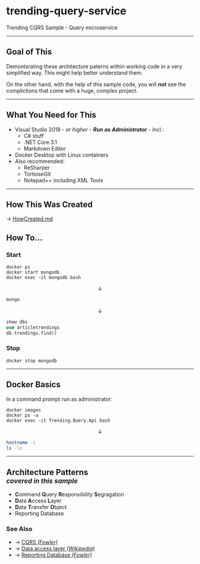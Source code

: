 # trending-query-service
Trending CQRS Sample - Query microservice

---
## Goal of This
Demontsrating these architecture paterns within working code in a very simplified way.
This might help better understand them.

On the other hand, with the help of this sample code, you will ***not*** see the complictions that come with a huge, complex project.

---
## What You Need for This
 + Visual Studio 2019 - *or higher* - ***Run as Administrator*** - incl.:
    + C# stuff
    + .NET Core 3.1
    + Markdown Editor
 + Docker Desktop with Linux containers
 + Also recommended:
    + ReSharper
    + TortoiseGit
    + Notepad++ including XML Tools

---
## How This Was Created
&rarr; [HowCreated.md](HowCreated.md)

## How To...
### Start
```Batchfile
docker ps
docker start mongodb
docker exec -it mongodb bash
```
<center> &darr; </center>

```Bash
mongo
```
<center> &darr; </center>

```SQL
show dbs
use articletrendings
db.trendings.find()
```
### Stop
```Batchfile
docker stop mongodb
```

---
## Docker Basics
In a command prompt run as administrator:
```Batchfile
docker images
docker ps -a
docker exec -it Trending.Query.Api bash
```
<center> &darr; </center>

```Bash
hostname -i
ls -ln
```

---
## Architecture Patterns <br /> <small> *covered in this sample* </small>
 + **C**ommand **Q**uery **R**esponsibility **S**egragation
 + **D**ata **A**ccess **L**ayer
 + **D**ata **T**ransfer **O**bject
 + Reporting Database

### See Also
 + &rarr; [CQRS *(Fowler)*](https://martinfowler.com/bliki/CQRS.html)
 + &rarr; [Data access layer *(Wikipedia)*](https://en.wikipedia.org/wiki/Data_access_layer)
 + &rarr; [Reporting Database *(Fowler)*](https://martinfowler.com/bliki/ReportingDatabase.html)
